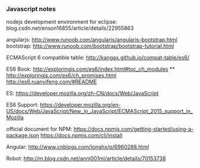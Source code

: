 ### Javascript notes

nodejs development environment for eclipse:
blog.csdn.net/enson16855/article/details/22955863

angularjs: http://www.runoob.com/angularjs/angularjs-bootstrap.html
bootstrap: http://www.runoob.com/bootstrap/bootstrap-tutorial.html

ECMAScript 6 compatible table:
http://kangax.github.io/compat-table/es6/

ES6 Book:
http://exploringjs.com/es6/index.html#toc_ch_modules **
http://exploringjs.com/es6/ch_promises.html
http://es6.ruanyifeng.com/#README

ES:
https://developer.mozilla.org/zh-CN/docs/Web/JavaScript

ES6 Support:
https://developer.mozilla.org/en-US/docs/Web/JavaScript/New_in_JavaScript/ECMAScript_2015_support_in_Mozilla

official document for NPM:
https://docs.npmjs.com/getting-started/using-a-package.json
https://docs.npmjs.com/cli/install

Angular:
http://www.cnblogs.com/longhx/p/6960288.html

Robot:
http://m.blog.csdn.net/anni001mi/article/details/70153738